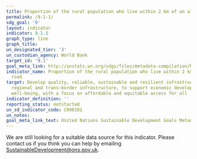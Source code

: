 ```yaml
---
title: Proportion of the rural population who live within 2 km of an all-season road
permalink: /9-1-1/
sdg_goal: '9'
layout: indicator
indicator: 9.1.1
graph_type: line
graph_title:
un_designated_tier: '3'
un_custodian_agency: World Bank
target_id: '9.1'
goal_meta_link: http://unstats.un.org/sdgs/files/metadata-compilation/Metadata-Goal-9.pdf
indicator_name: Proportion of the rural population who live within 2 km of an all-season
  road
target: Develop quality, reliable, sustainable and resilient infrastructure, including
  regional and trans-border infrastructure, to support economic development and human
  well-being, with a focus on affordable and equitable access for all
indicator_definition: ''
reporting_status: notstarted
un_sd_indicator_code: C090101
un_notes:
goal_meta_link_text: United Nations Sustainable Development Goals Metadata (pdf 663kB)
---
```


We are still looking for a suitable data source for this indicator. Please contact us if you think you can help by emailing <a href="mailto:SustainableDevelopment@ons.gov.uk">SustainableDevelopment@ons.gov.uk</a>.



